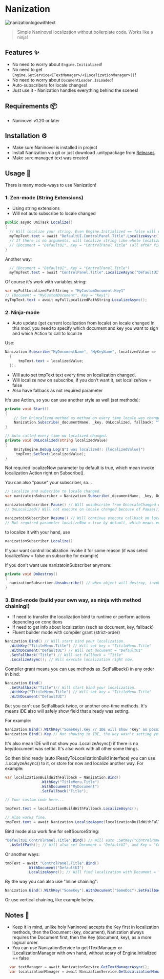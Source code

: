 # Nanization
![nanizationlogowithtext](https://github.com/user-attachments/assets/ad29d37b-b3bf-4ba3-83f6-6822af74c1f0)

> Simple Naninovel localization without boilerplate code. Works like a ninja!

## Features ✨
- No need to worry about `Engine.Initialized`!
- No need to get `Engine.GetService<ITextManager>/<ILocalizationManager>()`!
- No need to worry about `DocumentLoader.IsLoaded`!
- Auto-subscribers for locale changes!
- Just use it - Nanization handles everything behind the scenes!

## Requirements 📦
- Naninovel v1.20 or later

## Installation ⚙️
- Make sure Naninovel is installed in project
- Install Nanization via git or just download .unitypackage from
[Releases](https://github.com/Bicardine/Nanization/releases)
- Make sure managed text was created


## Usage 🏹
There is many mode-ways to use Nanization!

### 1. Zen-mode (String Extensions)
- Using string extensions
- Will not auto subscribe to locale changed

```csharp
public async UniTask Localize()
{
  // Will localize your string. Even Engine.Initialized == false will wait for it and return localized string.
  myTmpText.text = await "DefaultUI.ControlPanel.Title".LocalizeAsync()
  // If there is no arguments, will localize string like whole localization path
  // (Document = "DefaultUI", Key = "ControlPanel.Title" (all after first auto exclusive dot)
}
```

Another way:
```csharp
  // (Document = "DefaultUI", Key = "ControlPanel.Title")
  myTmpText.text = await "ControlPanel.Title".LocalizeAsync("DefaultUI")
```

Of course it's work with variables string:
```csharp
var myFullLocalizedPathString = "MyCustomDocument.Key1"
// (Document = "MyCustomDocument", Key = "Key1")
myTmpText.text = await myFullLocalizedPathString.LocalizeAsync();
```




### 2. Ninja-mode
- Auto update (get current localization from locale) on locale changed
In this mod, you need to specify which document and key you want to sign and which Action<string> to call to localize

Use:
```csharp
Nanization.Subscribe("MyDocumentName", "MyKeyName", localizedValue =>
  {
      tmpText.text = localizedValue;
  });
```
- Will auto set tmpText.text every time on localization changed.
- Will localize now on subscribe, if you don't want it, set localizeNow = false
- Also have fallback as not required parameter


It's use Action, so you can use another style as well (set methods):
```csharp
private void Start()
{
    // Set OnLocalized method as method on every time locale was changed.
    Nanization.Subscribe(_documentName, _key, OnLocalized, fallback: "There is no translate!" localizeNow: false);
}

// Auto called every time on localized changed.
private void OnLocalized(string localizedValue)
{
    UnityEngine.Debug.Log($"I was localized!: {localizedValue}")
    _tmpText.SetText(localizedValue);
}
```

Not required localizeNow parameter by default is true, which mean invoke localization Action right on Subscribe().

You can also "pause" your subscriber, so...

```csharp
// Localize and subscribe to locale changed.
var nanizatoinSubscriber = Nanization.Subscribe(_documentName, _key, OnLocalized

nanizatoinSubscriber.Pause() // Will unsubscribe from OnLocaleChanged events and will not execute localizatoin callbacks so
// OnLocalized() Will not execute on locale changed becouse of Pause(), until Resume()

nanizatoinSubscriber.Resume() // Will continue execute callback on localiation changed
// Not required parameter localizeNow = true by default, which means every Resume() will invoke your action.
```

to localize it with your hand, use 
```csharp
nanizationSubscriber.Localize()
```
If your want control localization invoke it for some reason (if was seted localizeNow = false on subscribe for example)


If you don't want use nanizatoinSubscriber anymore:
```csharp
private void OnDestroy()
{
  nanizationSubscriber.Unsubscribe() // when object will destroy, invoke IDisposable
}
```




### 3. Bind-mode (build your own way, as ninja with method chaining!)
- If need to transfer the localization bind to runtime or perform actions depending on conditions
- If need to get info about localization (such as document, key, fallback)
- Fluent builder mode with compiler grant (strict-order)

```csharp
Nanization.Bind() // Will start bind your localization.
  .WithKey("TitileMenu.Title") // Will set key = "TitileMenu.Title"
  .WithDocument("DefaultUI") // Will set document = "DefaultUI"
  .SetFallback("Title") // Will set fallback = "Title"
  .LocalizeAsync(); // Will execute localization right now.
```

Compiler grant means you can use methods as .SetFallback() in any order in bind:

```csharp
Nanization.Bind()
  .SetFallback("Title")// Will start bind your localization.
  .WithKey("TitileMenu.Title") // Will set key = "TitileMenu.Title"
  .WithDocument("DefaultUI")
```
But you can't use SetFallback twice, or another one-time methods.
It's means IDE also will safely show field that already was setting.

For example:
```csharp
Nanization.Bind().WIthKey("SomeKey).Key // IDE will show "Key" as possible public field, and allow to access to it.
Nanization.Bind().Key // Not showing in IDE, the key wasn't setting yet.
```

It's also mean IDE will not show you .LocalizeAsync() if there is no key/document was settid.
It's also work with all other some things.

So then bind ready (auto IReadyToLocalizationBuild interface) you can use .LocalyzeAsync() to it, or store for now and localize another way. For example:
```csharp
var localizationBuildWithFallback = Nanization.Bind()
                .WithKey("TitleMenu.Title")
                .WithDocument("MyDocument")
                .SetFallback("Title");

// Your custom code here...

tmpText.text = localizationBuildWithFallback.LocalizeAsync();

// Also works fine.
tmpText.text = await Nanization.LocalizeAsync(localizationBuildWithFallback));
```

Bind mode also work fine for selfSourceString:
```csharp
"DefaultUI.ControlPanel.Title".Bind() // Will auto .SetKey("ControlPanel.Title") so IDE will not showing you .SetKey() as possible method
  .AsSelfPath(); // Will also set Document = "DefaultUI", and Key = "ControlPanel.Title".
```

Or another ways:
```csharp
tmpText = await "ControlPanel.Title".Bind()
          .WithDocument("DefaultUI")
          .LocalizeAsync(); // Will find localization with Document = "DefaultUI" Key = "ControlPanel.Title"
```

By the way you can also use "Inline chaining":
```csharp
Nanization.Bind().WithKey("SomeKey").WithDocument("SomeDoc").SetFallback("SomeFallback");
```

Or use vertical chaining, like example below.

## Notes 📝
- Keep it in mind, unlike holy Naninovel accepts the Key first in localization methods, then the Document (key, document), Nanization always requires the Document first, then the Key (document, key), as a more logical order.
- You can use NanizationService to get ITextManager or ILocalizationManager with own hand, without scary of Engine.Initialized == false
```csharp
  var textManager = await NanizationService.GetTextManagerAsync();
  var localizationManager = await NanizationService.GetLocalizationManagerAsync();
```
